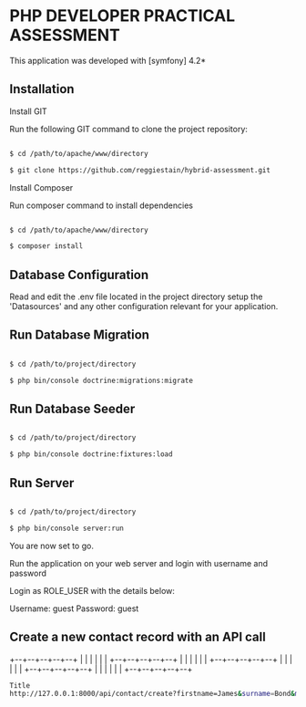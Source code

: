 # PHP DEVELOPER PRACTICAL ASSESSMENT

This application was developed with [symfony] 4.2*

## Installation

Install GIT 

Run the following GIT command to clone the project repository:

``` bash

$ cd /path/to/apache/www/directory

$ git clone https://github.com/reggiestain/hybrid-assessment.git

```

Install Composer

Run composer command to install dependencies

``` bash

$ cd /path/to/apache/www/directory

$ composer install

```

## Database Configuration

Read and edit the .env file located in the project directory setup the 'Datasources' and any other configuration relevant for your application.


## Run Database Migration

``` bash

$ cd /path/to/project/directory

$ php bin/console doctrine:migrations:migrate

```

## Run Database Seeder

``` bash

$ cd /path/to/project/directory

$ php bin/console doctrine:fixtures:load

```

## Run Server

``` bash

$ cd /path/to/project/directory

$ php bin/console server:run

```

You are now set to go.

Run the application on your web server and login with username and password

Login as  ROLE_USER with the details below:

Username: guest
Password: guest

## Create a new contact record with an API call

+--+--+--+--+--+
|  |  |  |  |  |
+--+--+--+--+--+
|  |  |  |  |  |
+--+--+--+--+--+
|  |  |  |  |  |
+--+--+--+--+--+
|  |  |  |  |  |
+--+--+--+--+--+

``` bash
Title 
http://127.0.0.1:8000/api/contact/create?firstname=James&surname=Bond&mobile=0781304587

```
